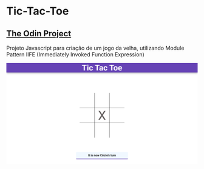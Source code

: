 # Tic-Tac-Toe

## [The Odin Project](https://www.theodinproject.com)

Projeto Javascript para criação de um jogo da velha, utilizando Module Pattern IIFE (Immediately Invoked Function Expression)

![](./assets/img.png)